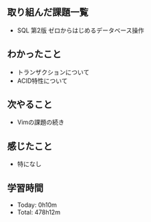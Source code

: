 ## 取り組んだ課題一覧
- SQL 第2版 ゼロからはじめるデータベース操作
## わかったこと
- トランザクションについて
- ACID特性について
## 次やること
- Vimの課題の続き
## 感じたこと
- 特になし
## 学習時間
- Today: 0h10m
- Total: 478h12m
